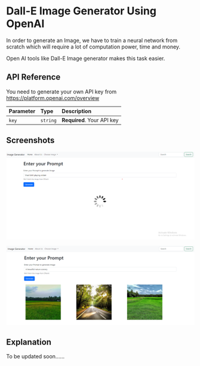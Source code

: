
# Dall-E Image Generator Using OpenAI

In order to generate an Image, we have to train a neural network from scratch which will require a lot of computation power, time and money.

Open AI tools like Dall-E Image generator makes this task easier.



## API Reference

You need to generate your own API key from https://platform.openai.com/overview

| Parameter | Type     | Description                |
| :-------- | :------- | :------------------------- |
| `key` | `string` | **Required**. Your API key |




## Screenshots
![Alt text](<1.png>)

![Alt text](<3.png>)

## Explanation
To be updated soon......